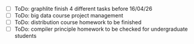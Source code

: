 - [ ] ToDo: graphlite finish 4 different tasks before 16/04/26
- [ ] ToDo: big data course project management
- [ ] ToDo: distribution course homework to be finished
- [ ] ToDo: compiler principle homework to be checked for undergraduate students
